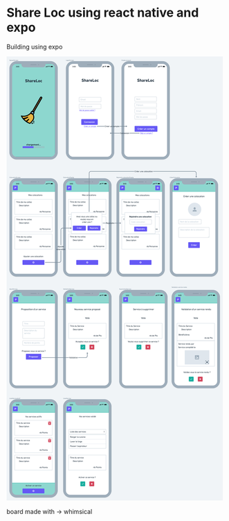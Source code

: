 # Share Loc using react native and expo

Building using expo 

![](assets/ShareLoc@2x.png)

board made with -> whimsical